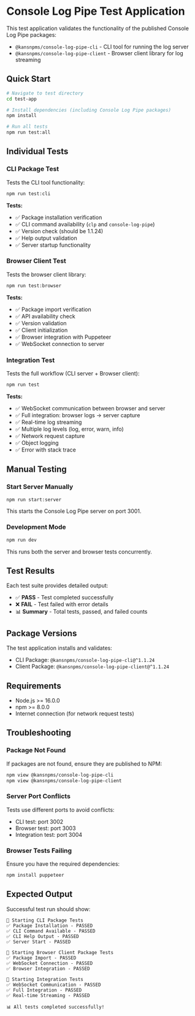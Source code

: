 # Console Log Pipe Test Application

This test application validates the functionality of the published Console Log Pipe packages:
- `@kansnpms/console-log-pipe-cli` - CLI tool for running the log server
- `@kansnpms/console-log-pipe-client` - Browser client library for log streaming

## Quick Start

```bash
# Navigate to test directory
cd test-app

# Install dependencies (including Console Log Pipe packages)
npm install

# Run all tests
npm run test:all
```

## Individual Tests

### CLI Package Test
Tests the CLI tool functionality:
```bash
npm run test:cli
```

**Tests:**
- ✅ Package installation verification
- ✅ CLI command availability (`clp` and `console-log-pipe`)
- ✅ Version check (should be 1.1.24)
- ✅ Help output validation
- ✅ Server startup functionality

### Browser Client Test
Tests the browser client library:
```bash
npm run test:browser
```

**Tests:**
- ✅ Package import verification
- ✅ API availability check
- ✅ Version validation
- ✅ Client initialization
- ✅ Browser integration with Puppeteer
- ✅ WebSocket connection to server

### Integration Test
Tests the full workflow (CLI server + Browser client):
```bash
npm run test
```

**Tests:**
- ✅ WebSocket communication between browser and server
- ✅ Full integration: browser logs → server capture
- ✅ Real-time log streaming
- ✅ Multiple log levels (log, error, warn, info)
- ✅ Network request capture
- ✅ Object logging
- ✅ Error with stack trace

## Manual Testing

### Start Server Manually
```bash
npm run start:server
```
This starts the Console Log Pipe server on port 3001.

### Development Mode
```bash
npm run dev
```
This runs both the server and browser tests concurrently.

## Test Results

Each test suite provides detailed output:
- ✅ **PASS** - Test completed successfully
- ❌ **FAIL** - Test failed with error details
- 📊 **Summary** - Total tests, passed, and failed counts

## Package Versions

The test application installs and validates:
- CLI Package: `@kansnpms/console-log-pipe-cli@^1.1.24`
- Client Package: `@kansnpms/console-log-pipe-client@^1.1.24`

## Requirements

- Node.js >= 16.0.0
- npm >= 8.0.0
- Internet connection (for network request tests)

## Troubleshooting

### Package Not Found
If packages are not found, ensure they are published to NPM:
```bash
npm view @kansnpms/console-log-pipe-cli
npm view @kansnpms/console-log-pipe-client
```

### Server Port Conflicts
Tests use different ports to avoid conflicts:
- CLI test: port 3002
- Browser test: port 3003  
- Integration test: port 3004

### Browser Tests Failing
Ensure you have the required dependencies:
```bash
npm install puppeteer
```

## Expected Output

Successful test run should show:
```
🚀 Starting CLI Package Tests
✅ Package Installation - PASSED
✅ CLI Command Available - PASSED
✅ CLI Help Output - PASSED
✅ Server Start - PASSED

🚀 Starting Browser Client Package Tests
✅ Package Import - PASSED
✅ WebSocket Connection - PASSED
✅ Browser Integration - PASSED

🚀 Starting Integration Tests
✅ WebSocket Communication - PASSED
✅ Full Integration - PASSED
✅ Real-time Streaming - PASSED

📊 All tests completed successfully!
```
